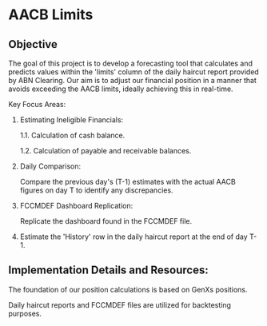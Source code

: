 # AACB Limits

## Objective

The goal of this project is to develop a forecasting tool that calculates and predicts values within the 'limits' column of the daily haircut report provided by ABN Clearing. Our aim is to adjust our financial position in a manner that avoids exceeding the AACB limits, ideally achieving this in real-time.

Key Focus Areas:

1. Estimating Ineligible Financials:
   
   1.1. Calculation of cash balance.
  
   1.2. Calculation of payable and receivable balances.
  
2. Daily Comparison:
   
   Compare the previous day's (T-1) estimates with the actual AACB figures on day T to identify any discrepancies.
  
3. FCCMDEF Dashboard Replication:

   Replicate the dashboard found in the FCCMDEF file.
   
4. Estimate the 'History' row in the daily haircut report at the end of day T-1.

## Implementation Details and Resources:

The foundation of our position calculations is based on GenXs positions.

Daily haircut reports and FCCMDEF files are utilized for backtesting purposes.


